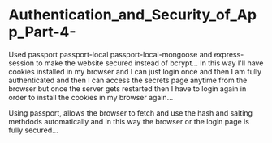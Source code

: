 # Authentication_and_Security_of_App_Part-4-

Used passport passport-local passport-local-mongoose and express-session to make the website secured instead of bcrypt... In this way I'll have cookies installed in my browser and I can just login once and then I am fully authenticated and then I can access the secrets page anytime from the browser but once the server gets restarted then I have to login again in order to install the cookies in my browser again... 

Using passport, allows the browser to fetch and use the hash and salting methdods automatically and in this way the browser or the login page is fully secured... 
